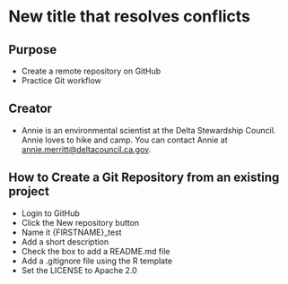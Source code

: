 # New title that resolves conflicts
## Purpose
- Create a remote repository on GitHub
- Practice Git workflow 

## Creator
- Annie is an environmental scientist at the Delta Stewardship Council. Annie loves to hike and camp. You can contact Annie at [annie.merritt@deltacouncil.ca.gov](mailto:annie.merritt@deltacouncil.ca.gov).

## How to Create a Git Repository from an existing project
- Login to GitHub
- Click the New repository button
- Name it {FIRSTNAME}_test
- Add a short description
- Check the box to add a README.md file
- Add a .gitignore file using the R template
- Set the LICENSE to Apache 2.0